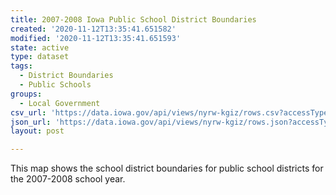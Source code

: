 ```yaml
---
title: 2007-2008 Iowa Public School District Boundaries
created: '2020-11-12T13:35:41.651582'
modified: '2020-11-12T13:35:41.651593'
state: active
type: dataset
tags:
  - District Boundaries
  - Public Schools
groups:
  - Local Government
csv_url: 'https://data.iowa.gov/api/views/nyrw-kgiz/rows.csv?accessType=DOWNLOAD'
json_url: 'https://data.iowa.gov/api/views/nyrw-kgiz/rows.json?accessType=DOWNLOAD'
layout: post

---
```

This map shows the school district boundaries for public school districts for the 2007-2008 school year.
